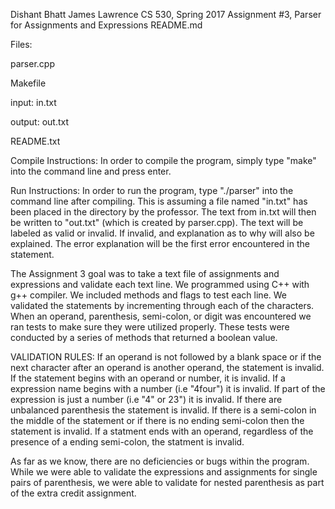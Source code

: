 

Dishant Bhatt 
James Lawrence
CS 530, Spring 2017
Assignment #3, Parser for Assignments and Expressions
README.md

Files:

parser.cpp

Makefile

input: in.txt

output: out.txt

README.txt


Compile Instructions:
	In order to compile the program, simply type "make" into the command line and press enter.

Run Instructions:
	In order to run the program, type "./parser" into the command line after compiling. This is assuming a file named "in.txt" has been placed in the directory by the professor. The text from in.txt will then be written to "out.txt" (which is created by parser.cpp). The text will be labeled as valid or invalid. If invalid, and explanation as to why will also be explained. The error explanation will be the first error encountered in the statement.

The Assignment 3 goal was to take a text file of assignments and expressions and validate each text line. We programmed using C++ with g++ compiler. We included methods and flags to test each line. We validated the statements by incrementing through each of the characters. When an operand, parenthesis, semi-colon, or digit was encountered we ran tests to make sure they were utilized properly. These tests were conducted by a series of methods that returned a boolean value. 

VALIDATION RULES:
If an operand is not followed by a blank space or if the next character after an operand is another operand, the statement is invalid.
If the statement begins with an operand or number, it is invalid.
If a expression name begins with a number (i.e "4four") it is invalid.
If part of the expression is just a number (i.e "4" or 23") it is invalid.
If there are unbalanced parenthesis the statement is invalid. 
If there is a semi-colon in the middle of the statement or if there is no ending semi-colon then the statement is invalid.
If a statment ends with an operand, regardless of the presence of a ending semi-colon, the statment is invalid. 

As far as we know, there are no deficiencies or bugs within the program. While we were able to validate the expressions and assignments for single pairs of parenthesis, we were able to validate for nested parenthesis as part of the extra credit assignment. 

